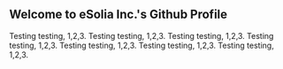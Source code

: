 ## Welcome to eSolia Inc.'s Github Profile

Testing testing, 1,2,3. Testing testing, 1,2,3. Testing testing, 1,2,3. Testing testing, 1,2,3. Testing testing, 1,2,3. Testing testing, 1,2,3. Testing testing, 1,2,3. 